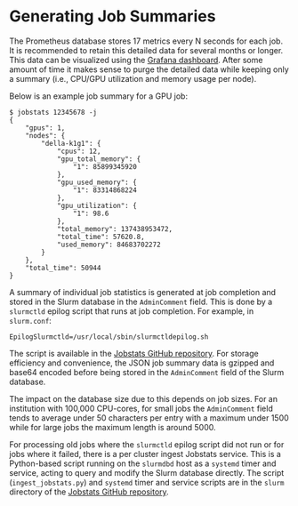 # Generating Job Summaries

The Prometheus database stores 17 metrics every N seconds for each job. It is recommended to retain this detailed data for several months or longer. This data can be visualized using the [Grafana dashboard](grafana.md). After some amount of time it makes sense to purge the detailed data while keeping only a summary (i.e., CPU/GPU utilization and memory usage per node).

Below is an example job summary for a GPU job:

```
$ jobstats 12345678 -j
{
    "gpus": 1,
    "nodes": {
        "della-k1g1": {
            "cpus": 12,
            "gpu_total_memory": {
                "1": 85899345920
            },
            "gpu_used_memory": {
                "1": 83314868224
            },
            "gpu_utilization": {
                "1": 98.6
            },
            "total_memory": 137438953472,
            "total_time": 57620.8,
            "used_memory": 84683702272
        }
    },
    "total_time": 50944
}
```

A summary of individual job statistics is generated at job completion and stored in the Slurm database in the `AdminComment` field. This is done by a `slurmctld` epilog script that runs at job completion. For example, in `slurm.conf`:


```
EpilogSlurmctld=/usr/local/sbin/slurmctldepilog.sh
```

The script is available in the <a href="https://github.com/PrincetonUniversity/jobstats/tree/main/slurm" target="_blank">Jobstats GitHub repository</a>. For storage efficiency and convenience, the JSON job summary data is gzipped and base64 encoded before being stored in the `AdminComment` field of the Slurm database.

The impact on the database size due to this depends on job sizes. For an institution with 100,000 CPU-cores, for small jobs the `AdminComment` field tends to average under 50 characters per entry with a maximum under 1500 while for large jobs the maximum length is around 5000.

For processing old jobs where the `slurmctld` epilog script did not run or for jobs where it failed, there is a per cluster ingest Jobstats service. This is a Python-based script running on the `slurmdbd` host as a `systemd` timer and service, acting to query and modify the Slurm database directly. The script (`ingest_jobstats.py`) and `systemd` timer and service scripts are in the `slurm` directory of the <a href="https://github.com/PrincetonUniversity/jobstats/tree/main/slurm" target="_blank">Jobstats GitHub repository</a>.
